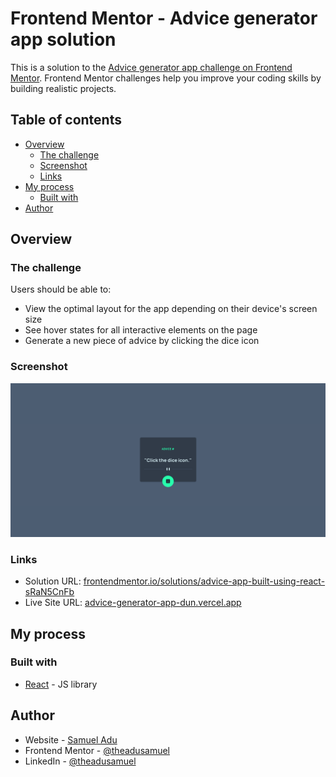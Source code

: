 # Frontend Mentor - Advice generator app solution

This is a solution to the [Advice generator app challenge on Frontend Mentor](https://www.frontendmentor.io/challenges/advice-generator-app-QdUG-13db). Frontend Mentor challenges help you improve your coding skills by building realistic projects.

## Table of contents

- [Overview](#overview)
  - [The challenge](#the-challenge)
  - [Screenshot](#screenshot)
  - [Links](#links)
- [My process](#my-process)
  - [Built with](#built-with)
- [Author](#author)

## Overview

### The challenge

Users should be able to:

- View the optimal layout for the app depending on their device's screen size
- See hover states for all interactive elements on the page
- Generate a new piece of advice by clicking the dice icon

### Screenshot

![Desktop screenshot of the advice app page](./screenshot.png)

### Links

- Solution URL: [frontendmentor.io/solutions/advice-app-built-using-react-sRaN5CnFb](https://www.frontendmentor.io/solutions/advice-app-built-using-react-sRaN5CnFb)
- Live Site URL: [advice-generator-app-dun.vercel.app](http://advice-generator-app-dun.vercel.app/)

## My process

### Built with

- [React](https://reactjs.org/) - JS library

## Author

- Website - [Samuel Adu](https://www.samueladu.com)
- Frontend Mentor - [@theadusamuel](https://www.frontendmentor.io/profile/theadusamuel)
- LinkedIn - [@theadusamuel](https://www.linkedin.com/in/theadusamuel/)

